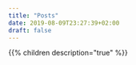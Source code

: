 ```yaml
---
title: "Posts"
date: 2019-08-09T23:27:39+02:00
draft: false
---
```


{{% children description="true" %}}
